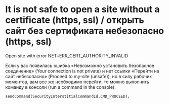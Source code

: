 # It is not safe to open a site without a certificate (https, ssl) / открыть сайт без сертификата небезопасно (https, ssl)
Open site with error NET::ERR_CERT_AUTHORITY_INVALID

Если у вас появилась ошибка «Невозможно установить безопасное соединение» (Your connection is not private) и нет ссылки «Перейти на сайт небезопасно» (Proceed to my-site (unsafe)), но в силу рабочих моментов, вам все же необходимо перейти, то можно выполнить команду в консоли (run a command in the console):

```
sendCommand(SecurityInterstitialCommandId.CMD_PROCEED);
```

